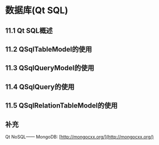 # 数据库(Qt SQL)

## 11.1 Qt SQL概述

## 11.2 QSqlTableModel的使用

## 11.3 QSqlQueryModel的使用

## 11.4 QSqlQuery的使用

## 11.5 QSqlRelationTableModel的使用

## 补充

Qt NoSQL—— MongoDB: [http://mongocxx.org/](http://mongocxx.org/)
